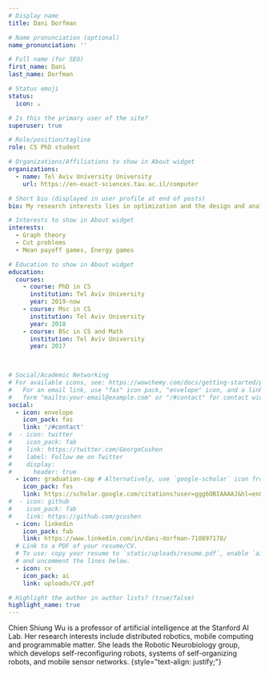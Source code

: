 ```yaml
---
# Display name
title: Dani Dorfman

# Name pronunciation (optional)
name_pronunciation: ''

# Full name (for SEO)
first_name: Dani
last_name: Dorfman

# Status emoji
status:
  icon: ☕️

# Is this the primary user of the site?
superuser: true

# Role/position/tagline
role: CS PhD student 

# Organizations/Affiliations to show in About widget
organizations:
  - name: Tel Aviv University University
    url: https://en-exact-sciences.tau.ac.il/computer

# Short bio (displayed in user profile at end of posts)
bio: My research interests lies in optimization and the design and analysis of algorithms.

# Interests to show in About widget
interests:
  - Graph theory
  - Cut problems
  - Mean payoff games, Energy games

# Education to show in About widget
education:
  courses:
    - course: PhD in CS
      institution: Tel Aviv University
      year: 2019-now
    - course: Msc in CS
      institution: Tel Aviv University
      year: 2018
    - course: BSc in CS and Math
      institution: Tel Aviv University
      year: 2017

        

# Social/Academic Networking
# For available icons, see: https://wowchemy.com/docs/getting-started/page-builder/#icons
#   For an email link, use "fas" icon pack, "envelope" icon, and a link in the
#   form "mailto:your-email@example.com" or "/#contact" for contact widget.
social:
  - icon: envelope
    icon_pack: fas
    link: '/#contact'
#  - icon: twitter
#    icon_pack: fab
#    link: https://twitter.com/GeorgeCushen
#    label: Follow me on Twitter
#    display:
#      header: true
  - icon: graduation-cap # Alternatively, use `google-scholar` icon from `ai` icon pack
    icon_pack: fas
    link: https://scholar.google.com/citations?user=ggg6OBIAAAAJ&hl=en&oi=ao
#  - icon: github
#    icon_pack: fab
#    link: https://github.com/gcushen
  - icon: linkedin
    icon_pack: fab
    link: https://www.linkedin.com/in/dani-dorfman-710897178/
  # Link to a PDF of your resume/CV.
  # To use: copy your resume to `static/uploads/resume.pdf`, enable `ai` icons in `params.yaml`,
  # and uncomment the lines below.
  - icon: cv
    icon_pack: ai
    link: uploads/CV.pdf

# Highlight the author in author lists? (true/false)
highlight_name: true
---
```


Chien Shiung Wu is a professor of artificial intelligence at the Stanford AI Lab. Her research interests include distributed robotics, mobile computing and programmable matter. She leads the Robotic Neurobiology group, which develops self-reconfiguring robots, systems of self-organizing robots, and mobile sensor networks.
{style="text-align: justify;"}
